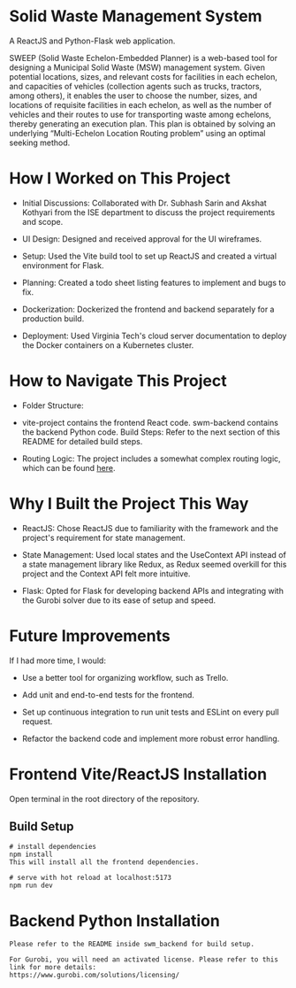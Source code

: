 # Solid Waste Management System

A ReactJS and Python-Flask web application.


SWEEP (Solid Waste Echelon-Embedded Planner) is a web-based tool for designing a Municipal Solid Waste (MSW) management system. Given potential locations, sizes, and relevant costs for facilities in each echelon, and capacities of vehicles (collection agents such as trucks, tractors, among others), it enables the user to choose the number, sizes, and locations of requisite facilities in each echelon, as well as the number of vehicles and their routes to use for transporting waste among echelons, thereby generating an execution plan. This plan is obtained by solving an underlying “Multi-Echelon Location Routing problem” using an optimal seeking method.

# How I Worked on This Project
- Initial Discussions: Collaborated with Dr. Subhash Sarin and Akshat Kothyari from the ISE department to discuss the project requirements and scope.

- UI Design: Designed and received approval for the UI wireframes.

- Setup: Used the Vite build tool to set up ReactJS and created a virtual environment for Flask.

- Planning: Created a todo sheet listing features to implement and bugs to fix.

- Dockerization: Dockerized the frontend and backend separately for a production build.

- Deployment: Used Virginia Tech's cloud server documentation to deploy the Docker containers on a Kubernetes cluster.

# How to Navigate This Project
- Folder Structure:

- vite-project contains the frontend React code.
swm-backend contains the backend Python code.
Build Steps: Refer to the next section of this README for detailed build steps.

- Routing Logic: The project includes a somewhat complex routing logic, which can be found [here](https://github.com/shaunakjuvekar/SWM/blob/main/vite-project/src/Routes.jsx).

# Why I Built the Project This Way
- ReactJS: Chose ReactJS due to familiarity with the framework and the project's requirement for state management.

- State Management: Used local states and the UseContext API instead of a state management library like Redux, as Redux seemed overkill for this project and the Context API felt more intuitive.

- Flask: Opted for Flask for developing backend APIs and integrating with the Gurobi solver due to its ease of setup and speed.

# Future Improvements
If I had more time, I would:

- Use a better tool for organizing workflow, such as Trello.

- Add unit and end-to-end tests for the frontend.

- Set up continuous integration to run unit tests and ESLint on every pull request.

- Refactor the backend code and implement more robust error handling.

# Frontend Vite/ReactJS Installation

Open terminal in the root directory of the repository.

## Build Setup

```
# install dependencies
npm install
This will install all the frontend dependencies.

# serve with hot reload at localhost:5173
npm run dev
```

# Backend Python Installation

```
Please refer to the README inside swm_backend for build setup.

For Gurobi, you will need an activated license. Please refer to this link for more details:
https://www.gurobi.com/solutions/licensing/
```








